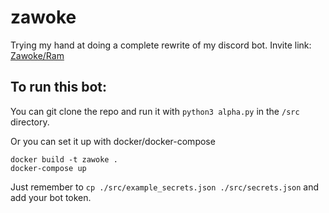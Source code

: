 # zawoke
Trying my hand at doing a complete rewrite of my discord bot.
Invite link: [Zawoke/Ram](https://discordapp.com/oauth2/authorize?client_id=319005959022313483&scope=bot&permissions=2146958591)
## To run this bot:

You can git clone the repo and run it with `python3 alpha.py` in the `/src` directory.

Or you can set it up with docker/docker-compose
```
docker build -t zawoke .
docker-compose up
```

Just remember to `cp ./src/example_secrets.json ./src/secrets.json` and add your bot token.
